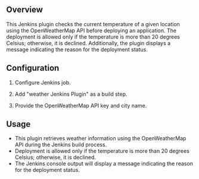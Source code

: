 
## Overview

This Jenkins plugin checks the current temperature of a given location using the OpenWeatherMap API before deploying an application.
The deployment is allowed only if the temperature is more than 20 degrees Celsius; otherwise, it is declined. Additionally, the plugin displays a message indicating the reason
for the deployment status.


## Configuration

1. Configure  Jenkins job.

2. Add "weather Jenkins Plugin" as a build step.

3. Provide the OpenWeatherMap API key and city name.

## Usage

- This plugin retrieves weather information using the OpenWeatherMap API during the Jenkins build process.
- Deployment is allowed only if the temperature is more than 20 degrees Celsius; otherwise, it is declined.
- The Jenkins console output will display a message indicating the reason for the deployment status.

